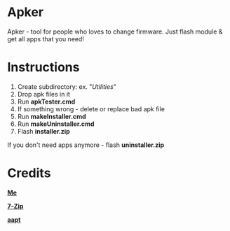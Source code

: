 # Apker
Apker - tool for people who loves to change firmware. Just flash module &amp; get all apps that you need!

# Instructions
1. Create subdirectory: ex. "*Utilities*"
2. Drop apk files in it
3. Run **apkTester.cmd**
4. If something wrong - delete or replace bad apk file
5. Run **makeInstaller.cmd**
6. Run **makeUninstaller.cmd**
7. Flash **installer.zip**

If you don't need apps anymore - flash **uninstaller.zip**

# Credits

[**Me**](https://github.com/AlexeyZavar)

[**7-Zip**](https://www.7-zip.org/)

[**aapt**](https://developer.android.com/studio/command-line/aapt2)
